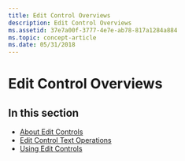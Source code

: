 ```yaml
---
title: Edit Control Overviews
description: Edit Control Overviews
ms.assetid: 37e7a00f-3777-4e7e-ab78-817a1284a884
ms.topic: concept-article
ms.date: 05/31/2018
---
```


# Edit Control Overviews

## In this section

-   [About Edit Controls](about-edit-controls.md)
-   [Edit Control Text Operations](edit-controls-text-operations.md)
-   [Using Edit Controls](using-edit-controls.md)

 

 




